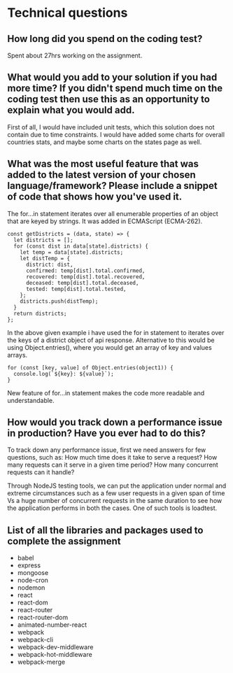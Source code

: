 # Technical questions

## How long did you spend on the coding test?

Spent about 27hrs working on the assignment.

## What would you add to your solution if you had more time? If you didn't spend much time on the coding test then use this as an opportunity to explain what you would add.

First of all, I would have included unit tests, which this solution does not contain due to time constraints.
I would have added some charts for overall countries stats, and maybe some charts on the states page as well.

## What was the most useful feature that was added to the latest version of your chosen language/framework? Please include a snippet of code that shows how you've used it.

The for...in statement iterates over all enumerable properties of an object that are keyed by strings. It was added in ECMAScript (ECMA-262).


```
const getDistricts = (data, state) => {
  let districts = [];
  for (const dist in data[state].districts) {
    let temp = data[state].districts;
    let distTemp = {
      district: dist,
      confirmed: temp[dist].total.confirmed,
      recovered: temp[dist].total.recovered,
      deceased: temp[dist].total.deceased,
      tested: temp[dist].total.tested,
    };
    districts.push(distTemp);
  }
  return districts;
};

```
In the above given example i have used the for in statement to iterates over the keys of a district object of api response.
Alternative to this would be using Object.entries(), where you would get an array of key and values arrays. 

```
for (const [key, value] of Object.entries(object1)) {
  console.log(`${key}: ${value}`);
}

```

New feature of for...in statement makes the code more readable and understandable.

## How would you track down a performance issue in production? Have you ever had to do this?

To track down any performance issue, first we need answers for few questions, such as:
How much time does it take to serve a request?
How many requests can it serve in a given time period?
How many concurrent requests can it handle?

Through NodeJS testing tools, we can put the application under normal and extreme circumstances such as a few user requests in a given span of time Vs a huge number of concurrent requests in the same duration to see how the application performs in both the cases.
One of such tools is loadtest.

## List of all the libraries and packages used to complete the assignment

- babel
- express
- mongoose
- node-cron
- nodemon
- react
- react-dom
- react-router
- react-router-dom
- animated-number-react
- webpack
- webpack-cli
- webpack-dev-middleware
- webpack-hot-middleware
- webpack-merge
    
